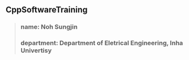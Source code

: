 ## **CppSoftwareTraining**
> ### name: **Noh Sungjin**
> ### department: **Department of Eletrical Engineering, Inha Univertisy**
